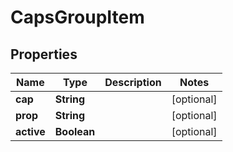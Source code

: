 
# CapsGroupItem

## Properties
Name | Type | Description | Notes
------------ | ------------- | ------------- | -------------
**cap** | **String** |  |  [optional]
**prop** | **String** |  |  [optional]
**active** | **Boolean** |  |  [optional]



